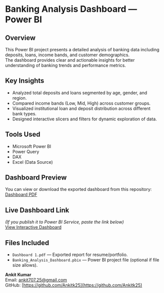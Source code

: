 # Banking Analysis Dashboard — Power BI

## Overview
This Power BI project presents a detailed analysis of banking data including deposits, loans, income bands, and customer demographics.  
The dashboard provides clear and actionable insights for better understanding of banking trends and performance metrics.

## Key Insights
- Analyzed total deposits and loans segmented by age, gender, and region.
- Compared income bands (Low, Mid, High) across customer groups.
- Visualized institutional loan and deposit distribution across different bank types.
- Designed interactive slicers and filters for dynamic exploration of data.

## Tools Used
- Microsoft Power BI
- Power Query
- DAX
- Excel (Data Source)

## Dashboard Preview
You can view or download the exported dashboard from this repository:  
[Dashboard PDF](Dashboard%201.pdf)

## Live Dashboard Link
*(If you publish it to Power BI Service, paste the link below)*  
[View Interactive Dashboard]([https://app.powerbi.com/view?r=YOUR-LINK-HERE](https://app.powerbi.com/links/aSzpzxnuvh?ctid=b5f86f36-3df0-46d1-beb7-50fa19e96f79&pbi_source=linkShare))

## Files Included
- `Dashboard 1.pdf` — Exported report for resume/portfolio.
- `Banking_Analysis_Dashboard.pbix` — Power BI project file (optional if file size allows).

**Ankit Kumar**  
Email: ankit707.25@gmail.com  
GitHub: [https://github.com/Ankitk25](https://github.com/Ankitk25)
